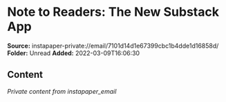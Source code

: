 # Note to Readers: The New Substack App

**Source:** instapaper-private://email/7101d14d1e67399cbc1b4dde1d16858d/
**Folder:** Unread
**Added:** 2022-03-09T16:06:30




## Content
*Private content from instapaper_email*
